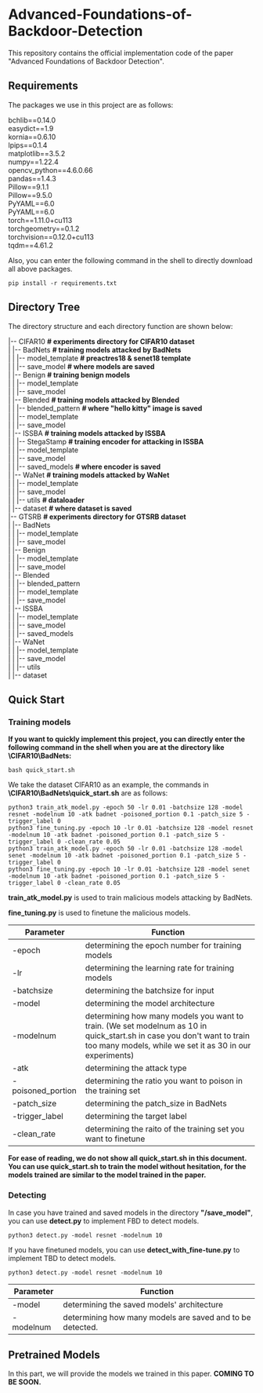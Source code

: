 # Advanced-Foundations-of-Backdoor-Detection
This repository contains the official implementation code of the paper "Advanced Foundations of Backdoor Detection".

## Requirements
The packages we use in this project are as follows:

bchlib==0.14.0<br />
easydict==1.9<br />
kornia==0.6.10<br />
lpips==0.1.4<br />
matplotlib==3.5.2<br />
numpy==1.22.4<br />
opencv_python==4.6.0.66<br />
pandas==1.4.3<br />
Pillow==9.1.1<br />
Pillow==9.5.0<br />
PyYAML==6.0<br />
PyYAML==6.0<br />
torch==1.11.0+cu113<br />
torchgeometry==0.1.2<br />
torchvision==0.12.0+cu113<br />
tqdm==4.61.2<br />

Also, you can enter the following command in the shell to directly download all above packages.

```shell
pip install -r requirements.txt
```

## Directory Tree

The directory structure and each directory function are shown below:

|-- CIFAR10						**# experiments directory for CIFAR10 dataset**<br />
|   |-- BadNets					   **# training models attacked by BadNets**	<br />
|   |   |-- model_template                       **# preactres18 & senet18 template**<br />
|   |   |-- save_model                               **# where models are saved**<br />
|   |-- Benign                                             **# training benign models**<br />
|   |   |-- model_template<br />
|   |   |-- save_model<br />
|   |-- Blended                                          **# training models attacked by Blended**<br />
|   |   |-- blended_pattern                      **# where "hello kitty" image is saved**<br />
|   |   |-- model_template<br />
|   |   |-- save_model<br />
|   |-- ISSBA                                             **# training models attacked by ISSBA**<br />
|   |   |-- StegaStamp                            **# training encoder for attacking in ISSBA**<br />
|   |   |-- model_template<br />
|   |   |-- save_model<br />
|   |   |-- saved_models                         **# where encoder is saved**<br />
|   |-- WaNet                                           **# training models attacked by WaNet**<br />
|   |   |-- model_template<br />
|   |   |-- save_model<br />
|   |   |-- utils                                           **# dataloader**<br />
|   |-- dataset                                           **# where dataset is saved**<br />
|-- GTSRB                                                 **# experiments directory for GTSRB dataset**<br />
|    |-- BadNets<br />
|    |   |-- model_template<br />
|    |   |-- save_model<br />
|    |-- Benign<br />
|    |   |-- model_template<br />
|    |   |-- save_model<br />
|    |-- Blended<br />
|    |   |-- blended_pattern<br />
|    |   |-- model_template<br />
|    |   |-- save_model<br />
|    |-- ISSBA<br />
|    |   |-- model_template<br />
|    |   |-- save_model<br />
|    |   |-- saved_models<br />
|    |-- WaNet<br />
|    |   |-- model_template<br />
|    |   |-- save_model<br />
|    |   |-- utils<br />
|    |-- dataset

## Quick Start

### Training models

**If you want to quickly implement this project, you can directly enter the following command in the shell when you are at the directory like \CIFAR10\BadNets:**

```shell
bash quick_start.sh
```

We take the dataset CIFAR10 as an example, the commands in **\CIFAR10\BadNets\quick_start.sh** are as follows:

```shell
python3 train_atk_model.py -epoch 50 -lr 0.01 -batchsize 128 -model resnet -modelnum 10 -atk badnet -poisoned_portion 0.1 -patch_size 5 -trigger_label 0
python3 fine_tuning.py -epoch 10 -lr 0.01 -batchsize 128 -model resnet -modelnum 10 -atk badnet -poisoned_portion 0.1 -patch_size 5 -trigger_label 0 -clean_rate 0.05
python3 train_atk_model.py -epoch 50 -lr 0.01 -batchsize 128 -model senet -modelnum 10 -atk badnet -poisoned_portion 0.1 -patch_size 5 -trigger_label 0
python3 fine_tuning.py -epoch 10 -lr 0.01 -batchsize 128 -model senet -modelnum 10 -atk badnet -poisoned_portion 0.1 -patch_size 5 -trigger_label 0 -clean_rate 0.05
```

**train_atk_model.py** is used to train malicious models attacking by BadNets.

**fine_tuning.py** is used to finetune the malicious models.

| Parameter         | Function                                                     |
| ----------------- | ------------------------------------------------------------ |
| -epoch            | determining the epoch number for training models             |
| -lr               | determining the learning rate for training models            |
| -batchsize        | determining the batchsize for input                          |
| -model            | determining the model architecture                           |
| -modelnum         | determining how many models you want to train. (We set modelnum as 10 in quick_start.sh in case you don't want to train too many models, while we set it as 30 in our experiments) |
| -atk              | determining the attack type                                  |
| -poisoned_portion | determining the ratio you want to poison in the training set |
| -patch_size       | determining the patch_size in BadNets                        |
| -trigger_label    | determining the target label                                 |
| -clean_rate       | determining the raito of the training set you want to finetune |

**For ease of reading, we do not show all quick_start.sh in this document. You can use quick_start.sh to train the model without hesitation, for the models trained are similar to the model trained in the paper.**

### Detecting

In case you have trained and saved models in the directory **"/save_model"**, you can use **detect.py** to implement FBD to detect models.

```shell
python3 detect.py -model resnet -modelnum 10
```

If you have finetuned  models, you can use **detect_with_fine-tune.py** to implement TBD to detect models.

```shell
python3 detect.py -model resnet -modelnum 10
```

| Parameter | Function                                                  |
| --------- | --------------------------------------------------------- |
| -model    | determining the saved models' architecture                |
| -modelnum | determining how many models are saved and to be detected. |

## Pretrained Models

In this part, we will provide the models we trained in this paper. **COMING TO BE SOON.**
